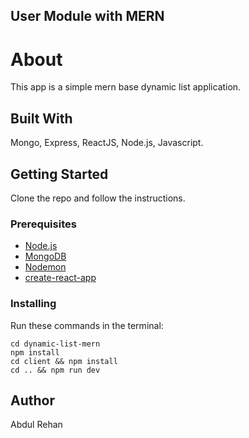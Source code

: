 ## User Module with MERN

# About

This app is a simple mern base dynamic list application.

## Built With

Mongo, Express, ReactJS, Node.js, Javascript.

## Getting Started

Clone the repo and follow the instructions.

### Prerequisites

- [Node.js](https://nodejs.org/en/)
- [MongoDB](https://www.mongodb.com/)
- [Nodemon](https://github.com/remy/nodemon)
- [create-react-app](https://github.com/facebook/create-react-app)

### Installing

Run these commands in the terminal:

```
cd dynamic-list-mern
npm install
cd client && npm install
cd .. && npm run dev
```

## Author

Abdul Rehan
